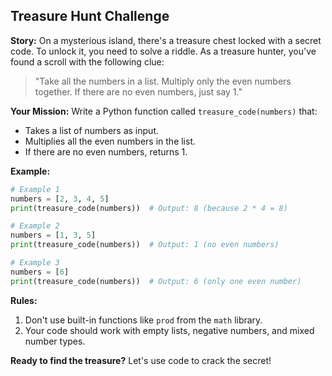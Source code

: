 ## Treasure Hunt Challenge

**Story:**
On a mysterious island, there's a treasure chest locked with a secret code. To unlock it, you need to solve a riddle. As a treasure hunter, you've found a scroll with the following clue:

> "Take all the numbers in a list. Multiply only the even numbers together. If there are no even numbers, just say 1."

**Your Mission:**
Write a Python function called `treasure_code(numbers)` that:
* Takes a list of numbers as input.
* Multiplies all the even numbers in the list.
* If there are no even numbers, returns 1.

**Example:**
```python
# Example 1
numbers = [2, 3, 4, 5]
print(treasure_code(numbers))  # Output: 8 (because 2 * 4 = 8)

# Example 2
numbers = [1, 3, 5]
print(treasure_code(numbers))  # Output: 1 (no even numbers)

# Example 3
numbers = [6]
print(treasure_code(numbers))  # Output: 6 (only one even number)
```

**Rules:**
1. Don't use built-in functions like `prod` from the `math` library.
2. Your code should work with empty lists, negative numbers, and mixed number types.

**Ready to find the treasure?** Let's use code to crack the secret!
